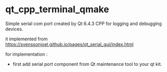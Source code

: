 # qt_cpp_terminal_qmake
Simple serial com port created by Qt 6.4.3 CPP for logging and debugging devices.

it implemented from https://svenssonjoel.github.io/pages/qt_serial_gui/index.html

for implementation :
* first add serial port component from Qt maintenance tool to your qt kit.
